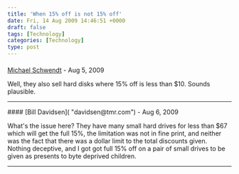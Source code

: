 ```yaml
---
title: 'When 15% off is not 15% off'
date: Fri, 14 Aug 2009 14:46:51 +0000
draft: false
tags: [Technology]
categories: [Technology]
type: post
---
```



#### 
[Michael Schwendt]( "mschwendt@fedoraproject.org") - <time datetime="2009-08-14 15:42:27">Aug 5, 2009</time>

Well, they also sell hard disks where 15% off is less than $10. Sounds plausible.
<hr />
#### 
[Bill Davidsen]( "davidsen@tmr.com") - <time datetime="2009-08-29 18:37:02">Aug 6, 2009</time>

What's the issue here? They have many small hard drives for less than $67 which will get the full 15%, the limitation was not in fine print, and neither was the fact that there was a dollar limit to the total discounts given. Nothing deceptive, and I got got full 15% off on a pair of small drives to be given as presents to byte deprived children.
<hr />
